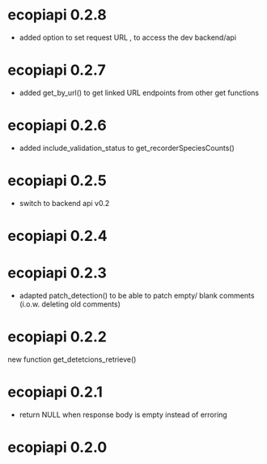 # ecopiapi 0.2.8
- added option to set request URL , to access the dev backend/api

# ecopiapi 0.2.7
- added get_by_url() to get linked URL endpoints from other get functions

# ecopiapi 0.2.6
- added include_validation_status to get_recorderSpeciesCounts()

# ecopiapi 0.2.5
- switch to backend api v0.2

# ecopiapi 0.2.4

# ecopiapi 0.2.3
- adapted patch_detection() to be able to patch empty/ blank comments (i.o.w. deleting old comments)

# ecopiapi 0.2.2
new function get_detetcions_retrieve()

# ecopiapi 0.2.1

- return NULL when response body is empty instead of erroring

# ecopiapi 0.2.0

